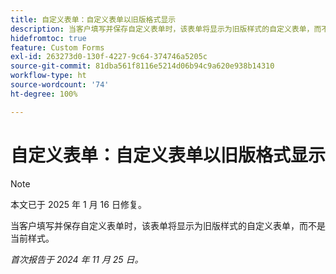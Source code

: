 ```yaml
---
title: 自定义表单：自定义表单以旧版格式显示
description: 当客户填写并保存自定义表单时，该表单将显示为旧版样式的自定义表单，而不是当前样式。
hidefromtoc: true
feature: Custom Forms
exl-id: 263273d0-130f-4227-9c64-374746a5205c
source-git-commit: 81dba561f8116e5214d06b94c9a620e938b14310
workflow-type: ht
source-wordcount: '74'
ht-degree: 100%

---
```


# 自定义表单：自定义表单以旧版格式显示

>[!NOTE]
>
>本文已于 2025 年 1 月 16 日修复。

当客户填写并保存自定义表单时，该表单将显示为旧版样式的自定义表单，而不是当前样式。

_首次报告于 2024 年 11 月 25 日。_
